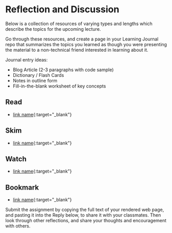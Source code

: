 # Reflection and Discussion

Below is a collection of resources of varying types and lengths which describe the topics for the upcoming lecture.  

Go through these resources, and create a page in your Learning Journal repo that summarizes the topics you learned as though you were presenting the material to a non-technical friend interested in learning about it.

Journal entry ideas:
* Blog Article (2-3 paragraphs with code sample)
* Dictionary / Flash Cards
* Notes in outline form
* Fill-in-the-blank worksheet of key concepts

## Read
* [link name](https){:target="_blank"}

## Skim
* [link name](https){:target="_blank"}

## Watch
* [link name](https){:target="_blank"}

## Bookmark
* [link name](https){:target="_blank"}

Submit the assignment by copying the full text of your rendered web page, and pasting it into the Reply below, to share it with your classmates. Then look through other reflections, and share your thoughts and encouragement with others. 
